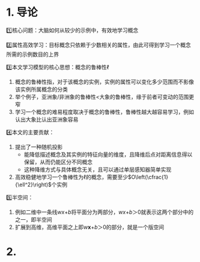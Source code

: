 # $\textbf{1. }$导论

:one:核心问题：​大脑如何从较少的示例中，有效地学习概念

:two:属性高效学习：目标概念只依赖于少数相关的属性，由此可得到学习一个概念所需的示例数目的上界

:three:本文学习模型的核心思想：概念的鲁棒性$\ell$

1. 概念的鲁棒性指，对于该概念的实例，实例的属性可以变化多少范围而不影像该实例所属概念的分类
2. 举个例子，亚洲象$/$非洲象的鲁棒性$\text{<}$大象的鲁棒性，缘于前者可变动的范围更窄
3. 学习一个概念的难易程度取决于概念的鲁棒性，鲁棒性越大越容易学习，例如认出大象比认出亚洲象容易

:four:本文的主要贡献：

1. 提出了一种随机投影
   - 能降低描述概念及其实例的特征向量的维度，且降维后点对距离信息得以保留，从而仍能区分不同概念
   - 这种降维方式与具体概念无关，且可以通过单层感知器简单实现
2. 高效稳健地学习一个鲁棒性为$\ell$的概念，需要至少$O\left(\cfrac{1}{\ell^2}\right)$个实例

:five:半空间：

1. 例如二维中一条线$wx\text{+}b$将平面分为两部分，$wx\text{+}b\text{＞}0$就表示这两个部分中的之一，即半空间
2. 扩展到高维，高维平面之上即$w\boldsymbol{x}\text{+}b\text{＞}0$的部分，就是一个版空间

# $\textbf{2. }$